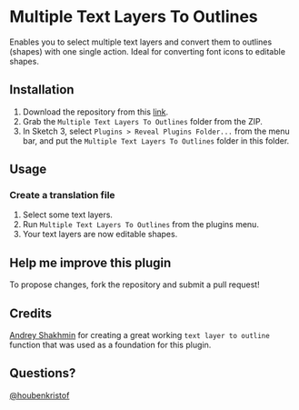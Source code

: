 # Multiple Text Layers To Outlines
Enables you to select multiple text layers and convert them to outlines (shapes) with one single action. Ideal for converting font icons to editable shapes.

## Installation
1. Download the repository from this [link](https://github.com/kristof/multiple-text-layers-to-outlines/archive/master.zip).
2. Grab the `Multiple Text Layers To Outlines` folder from the ZIP.
3. In Sketch 3, select `Plugins > Reveal Plugins Folder...` from the menu bar, and put the `Multiple Text Layers To Outlines` folder in this folder.

## Usage
### Create a translation file
1. Select some text layers.
2. Run `Multiple Text Layers To Outlines` from the plugins menu.
3. Your text layers are now editable shapes.

## Help me improve this plugin
To propose changes, fork the repository and submit a pull request!

## Credits
[Andrey Shakhmin](https://github.com/turbobabr) for creating a great working `text layer to outline` function that was used as a foundation for this plugin. 

## Questions?
[@houbenkristof](http://twitter.com/houbenkristof)